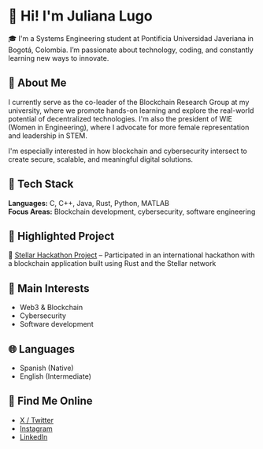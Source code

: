 # 👋 Hi! I'm Juliana Lugo

🎓 I'm a Systems Engineering student at Pontificia Universidad Javeriana in Bogotá, Colombia. I’m passionate about technology, coding, and constantly learning new ways to innovate.

## 💼 About Me

I currently serve as the co-leader of the Blockchain Research Group at my university, where we promote hands-on learning and explore the real-world potential of decentralized technologies. I'm also the president of WIE (Women in Engineering), where I advocate for more female representation and leadership in STEM.

I'm especially interested in how blockchain and cybersecurity intersect to create secure, scalable, and meaningful digital solutions.

## 🔧 Tech Stack

**Languages:** C, C++, Java, Rust, Python, MATLAB  
**Focus Areas:** Blockchain development, cybersecurity, software engineering

## 🚀 Highlighted Project

🔗 [Stellar Hackathon Project](https://github.com/mesas01/Stellar_Hackaton) – Participated in an international hackathon with a blockchain application built using Rust and the Stellar network

## 🎯 Main Interests

- Web3 & Blockchain  
- Cybersecurity  
- Software development

## 🌐 Languages

- Spanish (Native)  
- English (Intermediate)

## 📱 Find Me Online

- [X / Twitter](https://x.com/julilugo0905?s=21)  
- [Instagram](https://www.instagram.com/julilugo09)  
- [LinkedIn](https://www.linkedin.com/in/juliana-lugo-77a0b2313/)
